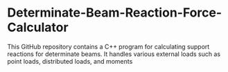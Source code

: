 # Determinate-Beam-Reaction-Force-Calculator
This GitHub repository contains a C++ program for calculating support reactions for determinate beams. It handles various external loads such as point loads, distributed loads, and moments
